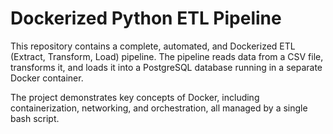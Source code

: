 # Dockerized Python ETL Pipeline

This repository contains a complete, automated, and Dockerized ETL (Extract, Transform, Load) pipeline. The pipeline reads data from a CSV file, transforms it, and loads it into a PostgreSQL database running in a separate Docker container.

The project demonstrates key concepts of Docker, including containerization, networking, and orchestration, all managed by a single bash script. 
